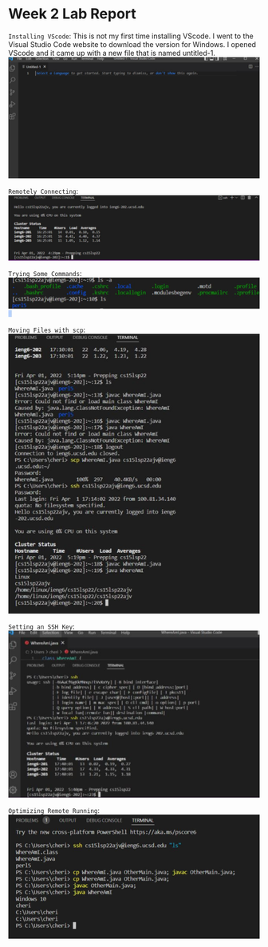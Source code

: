 # Week 2 Lab Report


`Installing VScode`: This is not my first time installing VScode. I went to the Visual Studio Code website to download the version for Windows. I opened VScode and it came up with a new file that is named untitled-1.
![image](Capture.JPG)

`Remotely Connecting`:
![image](Capture2.JPG)

`Trying Some Commands`:
![image](Capture3.JPG)

`Moving Files with scp`:
![image](Capture4.JPG)

`Setting an SSH Key`:
![image](Capture5.JPG)

`Optimizing Remote Running`:
![image](Capture6.JPG)